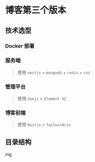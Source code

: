 # 博客第三个版本

## 技术选型

### Docker 部署

### 服务端 

> 使用 `nestjs` + `mongodb` + `redis` + `cos`

### 管理平台

> 使用 `Vuejs` + `Element UI`

### 博客前端

> 使用 `Nuxtjs` + `Tailwindcss`

## 目录结构

ing